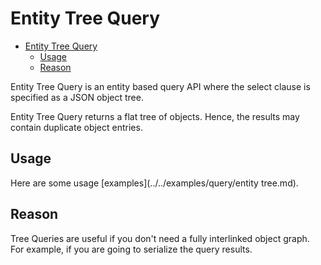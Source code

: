 # Entity Tree Query
<!-- TOC -->

- [Entity Tree Query](#entity-tree-query)
    - [Usage](#usage)
    - [Reason](#reason)

<!-- /TOC -->
Entity Tree Query is an entity based query API where the select clause
is specified as a JSON object tree.

Entity Tree Query returns a flat tree of objects.  Hence, the
results may contain duplicate object entries.

## Usage

Here are some usage [examples](../../examples/query/entity tree.md).

## Reason

Tree Queries are useful if you don't need a fully interlinked object
graph.  For example, if you are going to serialize the query results.